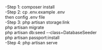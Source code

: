 -Step 1: composer install<br>
-Step 2: cp .env.example .env<br>
then config .env file<br>
-Step 3: php artisan storage:link<br>
php artisan migrate<br>
php artisan db:seed --class=DatabaseSeeder<br>
php artisan passport:install<br>
-Step 4: php artisan serve<br>
